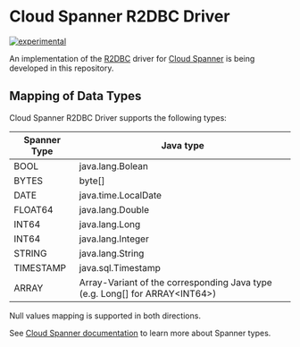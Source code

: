 # Cloud Spanner R2DBC Driver

[![experimental](http://badges.github.io/stability-badges/dist/experimental.svg)](http://github.com/badges/stability-badges)

An implementation of the [R2DBC](https://r2dbc.io/) driver for [Cloud Spanner](https://cloud.google.com/spanner/) is being developed in this repository.

## Mapping of Data Types
Cloud Spanner R2DBC Driver supports the following types:


| Spanner Type | Java type         |
|--------------|-------------------|
|BOOL          |java.lang.Bolean   |
|BYTES         |byte[]             |
|DATE          |java.time.LocalDate|
|FLOAT64       |java.lang.Double   |
|INT64         |java.lang.Long     |
|INT64         |java.lang.Integer  |
|STRING        |java.lang.String   |
|TIMESTAMP     |java.sql.Timestamp |
|ARRAY         |Array-Variant of the corresponding Java type (e.g. Long[] for ARRAY\<INT64\>)|

Null values mapping is supported in both directions.

See [Cloud Spanner documentation](https://cloud.google.com/spanner/docs/data-types) to learn more about Spanner types.
